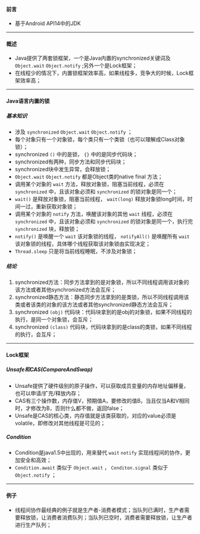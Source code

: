 #### 前言
+ 基于Android API14中的JDK

---

#### 概述
+ Java提供了两套锁框架，一个是Java内置的synchronized关键词及 `Object.wait` `Object.notify` ;另外一个是Lock框架；
+ 在线程少的情况下，内置锁框架效率高，如果线程多，竞争大的时候，Lock框架效率高；

---

#### Java语言内置的锁
##### 基本知识
+ 涉及 `synchronized` `Object.wait` `Object.notify` ；
+ 每个对象只有一个对象锁，每个类只有一个类锁（也可以理解成Class对象锁）；
+ synchronized `()` 中的是锁， `{}` 中的是同步代码块；
+ synchronized有两种，同步方法和同步代码块；
+ synchronized块中发生异常，会释放锁；
+ `Object.wait` `Object.notify` 都是Object类的native final 方法；
+ 调用某个对象的 `wait` 方法，释放对象锁，阻塞当前线程，必须在 `synchronized` 中，且该对象必须和 `synchronized` 的锁对象是同一个；
+ `wait()` 是释放对象锁，阻塞当前线程， `wait(long)` 释放对象锁long时间，时间一过，重新获取对象锁；
+ 调用某个对象的 `notify` 方法，唤醒该对象的其他 `wait` 线程，必须在 `synchronized` 中，且该对象必须和 `synchronized` 的锁对象是同一个，执行完 `synchronized` 块，释放锁；
+ `notify()` 是唤醒一个 `wait` 该对象锁的线程， `notifyAll()` 是唤醒所有 `wait` 该对象锁的线程，具体哪个线程获取该对象锁由实现决定；
+ `Thread.sleep` 只是将当前线程睡眠，不涉及对象锁；

##### 结论
1. synchronized方法：同步方法拿到的是对象锁，所以不同线程调用该对象的该方法或者其他synchronized方法会互斥；
2. synchronized静态方法：静态同步方法拿到的是类锁，所以不同线程调用该类或者该类的对象的该方法或者其他synchronized静态方法会互斥；
3. synchronized `(obj)` 代码块：代码块拿到的是obj的对象锁，如果不同线程的执行，是同一个对象锁，会互斥；
4. synchronized `(class)` 代码块，代码块拿到的是class的类锁，如果不同线程的执行，会互斥；

---

#### Lock框架
##### Unsafe和CAS(CompareAndSwap)
+ Unsafe提供了硬件级别的原子操作，可以获取成员变量的内存地址偏移量，也可以申请/扩充/释放内存；
+ CAS有三个操作数，内存值V，预期值A，要修改的值B，当且仅当A和V相同时，才修改为B，否则什么都不做，返回false；
+ Unsafe是CAS的核心类，内存值就是该类获取的，对应的value必须是volatile，即修改对其他线程是可见的；

##### Condition
+ Condition是java1.5中出现的，用来替代 `wait` `notify` 实现线程间的协作，更加安全和高效；
+ `Condition.await` 类似于 `Object.wait` ， `Conditon.signal` 类似于 `Object.notify` ；

---

#### 例子
+ 线程间协作最经典的例子就是生产者-消费者模式；当队列已满时，生产者需要释放锁，让消费者消费队列；当队列已空时，消费者需要释放锁，让生产者进行生产队列；
